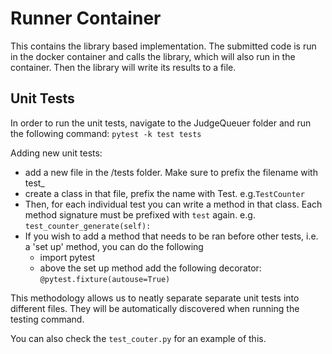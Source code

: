# Runner Container
This contains the library based implementation.
The submitted code is run in the docker container and calls the library, which will also run in the container.
Then the library will write its results to a file.

## Unit Tests

In order to run the unit tests, navigate to the JudgeQueuer folder and run the following command:
`pytest -k test tests`

Adding new unit tests: 
- add a new file in the /tests folder. Make sure to prefix the filename with test_
- create a class in that file, prefix the name with Test. e.g.`TestCounter`
- Then, for each individual test you can write a method in that class. Each method signature must be prefixed with `test` again. e.g. `test_counter_generate(self):` 
- If you wish to add a method that needs to be ran before other tests, i.e. a 'set up' method, you can do the following
    - import pytest
    - above the set up method add the following decorator: `@pytest.fixture(autouse=True)`

This methodology allows us to neatly separate separate unit tests into different files. They will be automatically discovered when running the testing command. 

You can also check the `test_couter.py` for an example of this.